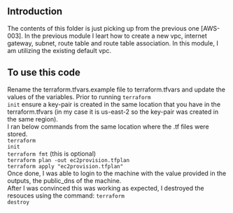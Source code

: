## Introduction
The contents of this folder is just picking up from the previous one [AWS-003]. In the previous module I leart how to create a new vpc, internet gateway, subnet, route table and route table association. In this module, I am utilizing the existing default vpc.

## To use this code
Rename the terraform.tfvars.example file to terraform.tfvars and update the values of the variables. Prior to running <code>terraform init</code> ensure a key-pair is created in the same location that you have in the terraform.tfvars (in my case it is us-east-2 so the key-pair was created in the same region).</br> I ran below commands from the same location where the .tf files were stored.</br>
<code>terraform init</code></br>
<code>terraform fmt</code> (this is optional)</br>
<code>terraform plan -out ec2provision.tfplan</code></br>
<code>terraform apply "ec2provision.tfplan"</code></br>
Once done, I was able to login to the machine with the value provided in the outputs, the public_dns of the machine.
</br> After I was convinced this was working as expected, I destroyed the resouces using the command: <code>terraform destroy</code>
